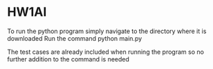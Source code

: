 # HW1AI
To run the python program simply navigate to the directory where it is downloaded
Run the command python main.py 

The test cases are already included when running the program so no further addition to the command is needed
